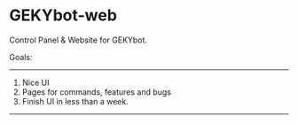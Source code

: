 # GEKYbot-web
Control Panel &amp; Website for GEKYbot.

Goals:

---------------------------------------------------------------
1. Nice UI
2. Pages for commands, features and bugs
3. Finish UI in less than a week.
----------------------------------------------------------------
